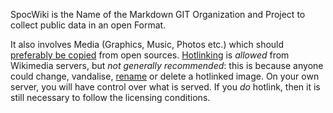 SpocWiki is the Name of the Markdown GIT Organization and Project to collect public data in an open Format. 

It also involves Media (Graphics, Music, Photos etc.) which should [preferably be copied](https://commons.wikimedia.org/wiki/Commons:Reusing_content_outside_Wikimedia/technical) from open sources. 
[Hotlinking](https://en.wikipedia.org/wiki/Inline_linking "w:Inline linking") is _allowed_ from Wikimedia servers, but _not generally recommended_: this is because anyone could change, vandalise, [rename](https://phabricator.wikimedia.org/T37721 "phab:T37721") or delete a hotlinked image. On your own server, you will have control over what is served.
If you _do_ hotlink, then it is still necessary to follow the licensing conditions. 
